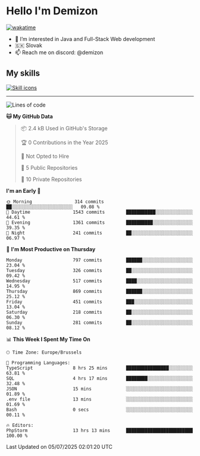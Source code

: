 # Hello I'm Demizon
[![wakatime](https://wakatime.com/badge/user/6ad1949f-d6d7-44f9-9eee-c35e54cc499b.svg)](https://wakatime.com/@6ad1949f-d6d7-44f9-9eee-c35e54cc499b)
- 👀 I’m interested in Java and Full-Stack Web development
- 🇸🇰 Slovak
- 📫 Reach me on discord: @demizon

## My skills
[![Skill icons](https://skillicons.dev/icons?i=java,js,ts,html,css,react,nextjs,tailwind,supabase,py,git,docker,linux,mysql,postgres,mongo&theme=dark)](https://github.com/Demizon3433)

---

<!--START_SECTION:waka-->
![Lines of code](https://img.shields.io/badge/From%20Hello%20World%20I%27ve%20Written-1.1%20million%20lines%20of%20code-blue)

**🐱 My GitHub Data** 

> 📦 2.4 kB Used in GitHub's Storage 
 > 
> 🏆 0 Contributions in the Year 2025
 > 
> 🚫 Not Opted to Hire
 > 
> 📜 5 Public Repositories 
 > 
> 🔑 10 Private Repositories 
 > 
**I'm an Early 🐤** 

```text
🌞 Morning                314 commits         ██░░░░░░░░░░░░░░░░░░░░░░░   09.08 % 
🌆 Daytime                1543 commits        ███████████░░░░░░░░░░░░░░   44.61 % 
🌃 Evening                1361 commits        ██████████░░░░░░░░░░░░░░░   39.35 % 
🌙 Night                  241 commits         ██░░░░░░░░░░░░░░░░░░░░░░░   06.97 % 
```
📅 **I'm Most Productive on Thursday** 

```text
Monday                   797 commits         ██████░░░░░░░░░░░░░░░░░░░   23.04 % 
Tuesday                  326 commits         ██░░░░░░░░░░░░░░░░░░░░░░░   09.42 % 
Wednesday                517 commits         ████░░░░░░░░░░░░░░░░░░░░░   14.95 % 
Thursday                 869 commits         ██████░░░░░░░░░░░░░░░░░░░   25.12 % 
Friday                   451 commits         ███░░░░░░░░░░░░░░░░░░░░░░   13.04 % 
Saturday                 218 commits         ██░░░░░░░░░░░░░░░░░░░░░░░   06.30 % 
Sunday                   281 commits         ██░░░░░░░░░░░░░░░░░░░░░░░   08.12 % 
```


📊 **This Week I Spent My Time On** 

```text
🕑︎ Time Zone: Europe/Brussels

💬 Programming Languages: 
TypeScript               8 hrs 25 mins       ████████████████░░░░░░░░░   63.81 % 
SQL                      4 hrs 17 mins       ████████░░░░░░░░░░░░░░░░░   32.48 % 
JSON                     15 mins             ░░░░░░░░░░░░░░░░░░░░░░░░░   01.89 % 
.env file                13 mins             ░░░░░░░░░░░░░░░░░░░░░░░░░   01.69 % 
Bash                     0 secs              ░░░░░░░░░░░░░░░░░░░░░░░░░   00.11 % 

🔥 Editors: 
PhpStorm                 13 hrs 13 mins      █████████████████████████   100.00 % 
```


 Last Updated on 05/07/2025 02:01:20 UTC
<!--END_SECTION:waka-->

